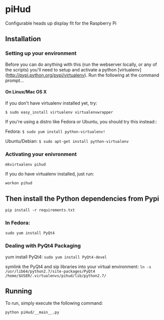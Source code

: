 piHud
=====

Configurable heads up display fit for the Raspberry Pi

## Installation

### Setting up your environment

Before you can do anything with this (run the webserver locally, or any of
the scripts) you'll need to setup and activate a python [virtualenv]
(http://pypi.python.org/pypi/virtualenv). Run the following at the command
prompt...

#### On Linux/Mac OS X


If you don't have virtualenv installed yet, try:

```$ sudo easy_install virtualenv virtualenvwrapper```

If you're using a distro like Fedora or Ubuntu, you should try this instead::

 Fedora:
 ```$ sudo yum install python-virtualenv!```

 Ubuntu/Debian:
 ```$ sudo apt-get install python-virtualenv```

### Activating your enivronment

```mkvirtualenv pihud```

If you do have virtualenv installed, just run:

```workon pihud```

## Then install the Python dependencies from Pypi

```pip install -r requirements.txt```


### In Fedora:

```sudo yum install PyQt4```

### Dealing with PyQt4 Packaging

yum install PyQt4:
```sudo yum install PyQt4-devel```

symlink the PyQt4 and sip libraries into your virtual environment:
```ln -s /usr/lib64/python2.7/site-packages/PyQt4 /home/$USER/.virtualenvs/pihud/lib/python2.7/```



Running
-------

To run, simply execute the following command:

    python piHud/__main__.py
